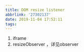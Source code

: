 ```yaml
---
title: DOM resize listener
abbrlink: '27302137'
date: 2019-11-04 17:52:11
tags:
---
```



1. iframe
2. resizeObserver ，详见observer
